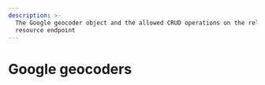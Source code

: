 ```yaml
---
description: >-
  The Google geocoder object and the allowed CRUD operations on the related
  resource endpoint
---
```


# Google geocoders

